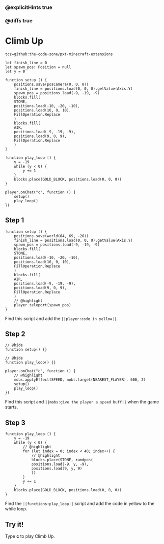 ### @explicitHints true

### @diffs true

# Climb Up

```package
tcz=github:the-code-zone/pxt-minecraft-extensions
```

```template
let finish_line = 0
let spawn_pos: Position = null
let y = 0

function setup () {
    positions.save(posCamera(0, 0, 0))
    finish_line = positions.load(0, 0, 0).getValue(Axis.Y)
    spawn_pos = positions.load(-9, -19, -9)
    blocks.fill(
    STONE,
    positions.load(-10, -20, -10),
    positions.load(10, 0, 10),
    FillOperation.Replace
    )
    blocks.fill(
    AIR,
    positions.load(-9, -19, -9),
    positions.load(9, 0, 9),
    FillOperation.Replace
    )
}

function play_loop () {
    y = -19
    while (y < 0) {
        y += 1
    }
    blocks.place(GOLD_BLOCK, positions.load(0, 0, 0))
}

player.onChat("c", function () {
    setup()
    play_loop()
})
```

## Step 1

```blocks
function setup () {
    positions.save(world(64, 69, -26))
    finish_line = positions.load(0, 0, 0).getValue(Axis.Y)
    spawn_pos = positions.load(-9, -19, -9)
    blocks.fill(
    STONE,
    positions.load(-10, -20, -10),
    positions.load(10, 0, 10),
    FillOperation.Replace
    )
    blocks.fill(
    AIR,
    positions.load(-9, -19, -9),
    positions.load(9, 0, 9),
    FillOperation.Replace
    )
    // @highlight
    player.teleport(spawn_pos)
}
```

Find this script and add the ``||player:code in yellow||``.

## Step 2

```blocks
// @hide
function setup() {}

// @hide
function play_loop() {}

player.onChat("c", function () {
    // @highlight
    mobs.applyEffect(SPEED, mobs.target(NEAREST_PLAYER), 600, 2)
    setup()
    play_loop()
})
```

Find this script and ``||mobs:give the player a speed buff||`` when the game starts.

## Step 3

```blocks
function play_loop () {
    y = -19
    while (y < 0) {
        // @highlight
        for (let index = 0; index < 40; index++) {
            // @highlight
            blocks.place(STONE, randpos(
            positions.load(-9, y, -9),
            positions.load(9, y, 9)
            ))
        }
        y += 1
    }
    blocks.place(GOLD_BLOCK, positions.load(0, 0, 0))
}
```

Find the ``||functions:play_loop||`` script and add the code in yellow to the while loop.

## Try it!

Type **c** to play Climb Up.